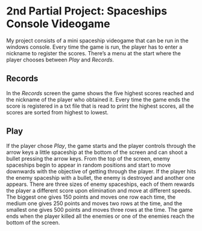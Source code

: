 # 2nd Partial Project: Spaceships Console Videogame

My project consists of a mini spaceship videogame that can be run in the windows console. 
Every time the game is run, the player has to enter a nickname to register the scores.
There’s a menu at the start where the player chooses between *Play* and *Records*.

## Records

In the *Records* screen the game shows the five highest scores reached and the nickname of the player who obtained it. Every time the game ends the score is registered in a txt file that is read to print the highest scores, all the scores are sorted from highest to lowest.

## Play

If the player chose *Play*, the game starts and the player controls through the arrow keys a little spaceship at the bottom of the screen and can shoot a bullet pressing the arrow keys. From the top of the screen, enemy spaceships begin to appear in random positions and start to move downwards with the objective of getting through the player. If the player hits the enemy spaceship with a bullet, the enemy is destroyed and another one appears. 
There are three sizes of enemy spaceships, each of them rewards the player a different score upon elimination and move at different speeds. The biggest one gives 150 points and moves one row each time, the medium one gives 250 points and moves two rows at the time, and the smallest one gives 500 points and moves three rows at the time.
The game ends when the player killed all the enemies or one of the enemies reach the bottom of the screen. 
